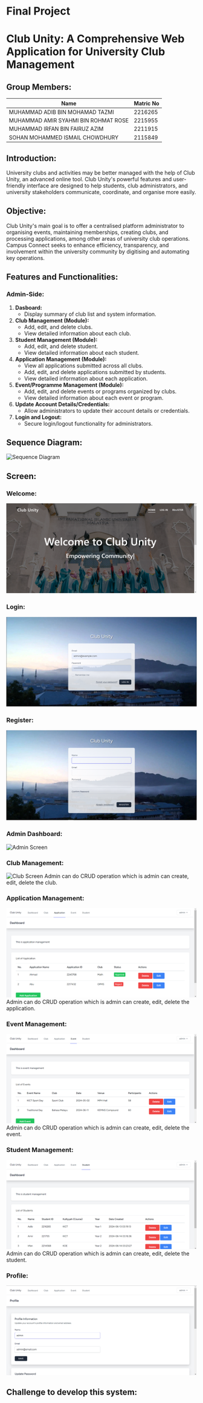 
# Final Project

# Club Unity: A Comprehensive Web Application for University Club Management

## Group Members:
| Name  | Matric No |
| ------------- | ------------- |
| MUHAMMAD ADIB BIN MOHAMAD TAZMI | 2216265 |
| MUHAMMAD AMIR SYAHMI BIN ROHMAT ROSE | 2215955 |
| MUHAMMAD IRFAN BIN FAIRUZ AZIM | 2211915 |
| SOHAN MOHAMMED ISMAIL CHOWDHURY | 2115849 |

## Introduction:
University clubs and activities may be better managed with the help of Club Unity, an advanced online tool. Club Unity's powerful features and user-friendly interface are designed to help students, club administrators, and university stakeholders communicate, coordinate, and organise more easily.

## Objective:
Club Unity's main goal is to offer a centralised platform administrator to organising events, maintaining memberships, creating clubs, and processing applications, among other areas of university club operations. Campus Connect seeks to enhance efficiency, transparency, and involvement within the university community by digitising and automating key operations.

## Features and Functionalities:

### Admin-Side:
1. **Dasboard:**
   - Display summary of club list and system information.
2. **Club Management (Module):**
   - Add, edit, and delete clubs.
   - View detailed information about each club.
3. **Student Management (Module):**
   - Add, edit, and delete student.
   - View detailed information about each student.
4. **Application Management (Module):**
   - View all applications submitted across all clubs.
   - Add, edit, and delete applications submitted by students.
   - View detailed information about each application.
6. **Event/Programme Management (Module):**
   - Add, edit, and delete events or programs organized by clubs.
   - View detailed information about each event or program.
7. **Update Account Details/Credentials:**
   - Allow administrators to update their account details or credentials.
8. **Login and Logout:**
   - Secure login/logout functionality for administrators.


## Sequence Diagram:
![Sequence Diagram](https://github.com/adbtzmi/Project-Proposal/assets/89768879/8975f828-c40d-47d7-9fe4-50b06f7ff7df)


## Screen:

### Welcome:
![alt text](image-3.png)

### Login:
![alt text](image-4.png)

### Register:
![alt text](image-5.png)

### Admin Dashboard:
![Admin Screen]()

### Club Management:
![Club Screen]()
Admin can do CRUD operation which is admin can create, edit, delete the club.

### Application Management:
![alt text](image-6.png)
Admin can do CRUD operation which is admin can create, edit, delete the application.

### Event Management:
![Event management](image-1.png)
Admin can do CRUD operation which is admin can create, edit, delete the event.

### Student Management:
![alt text](image-2.png)
Admin can do CRUD operation which is admin can create, edit, delete the student.

### Profile:
![Profile Screen](image.png)


## Challenge to develop this system: